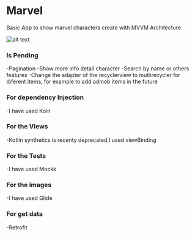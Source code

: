 # Marvel
Basic App to show marvel characters create with MVVM Architecture


![alt text](https://androidwave.com/wp-content/uploads/2019/05/mvvm-architecture-app-in-android.png)


### Is Pending

-Pagination
-Show more info detail character
-Search by name or others features
-Change the adapter of the recyclerview to multirecycler for diferent items, for example to add admob items in the future


### For dependency Injection

-I have used Koin

### For the Views

-Kotlin synthetics is recenty deprecated,I used viewBinding

### For the Tests

-I have used Mockk

### For the images

-I have used Glide

### For get data 

-Retrofit

